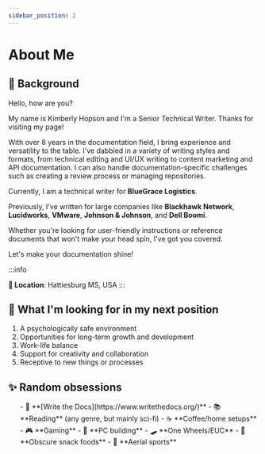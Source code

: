 ```yaml
---
sidebar_position: 2
---
```


# About Me

## 👋 Background

Hello, how are you? 

My name is Kimberly Hopson and I'm a Senior Technical Writer. Thanks for visiting my page!

With over 8 years in the documentation field, I bring experience and versatility to the table.
I've dabbled in a variety of writing styles and formats, from technical editing and UI/UX writing
to content marketing and API documentation. I can also handle documentation-specific challenges
such as creating a review process or managing repositories.

Currently, I am a technical writer for **BlueGrace Logistics**.

Previously, I've written for large companies like **Blackhawk Network**, **Lucidworks**, **VMware**, **Johnson & Johnson**, and **Dell Boomi**.

Whether you're looking for user-friendly instructions or reference documents that won't make your head spin, I've got you covered.

Let's make your documentation shine!

:::info

**🧭 Location**: Hattiesburg MS, USA
:::


## 💟 What I'm looking for in my next position 

1. A psychologically safe environment
2. Opportunities for long-term growth and development
3. Work-life balance
4. Support for creativity and collaboration
5. Receptive to new things or processes

## ✨ Random obsessions

<ol>
- 📓 **[Write the Docs](https://www.writethedocs.org/)**
- 📚 **Reading** (any genre, but mainly sci-fi)
- ☕ **Coffee/home setups**
- 🎮 **Gaming**
- 🧰 **PC building**
- 🛹 **One Wheels/EUC**
- 🍱 **Obscure snack foods**
- 🧗 **Aerial sports**
</ol>